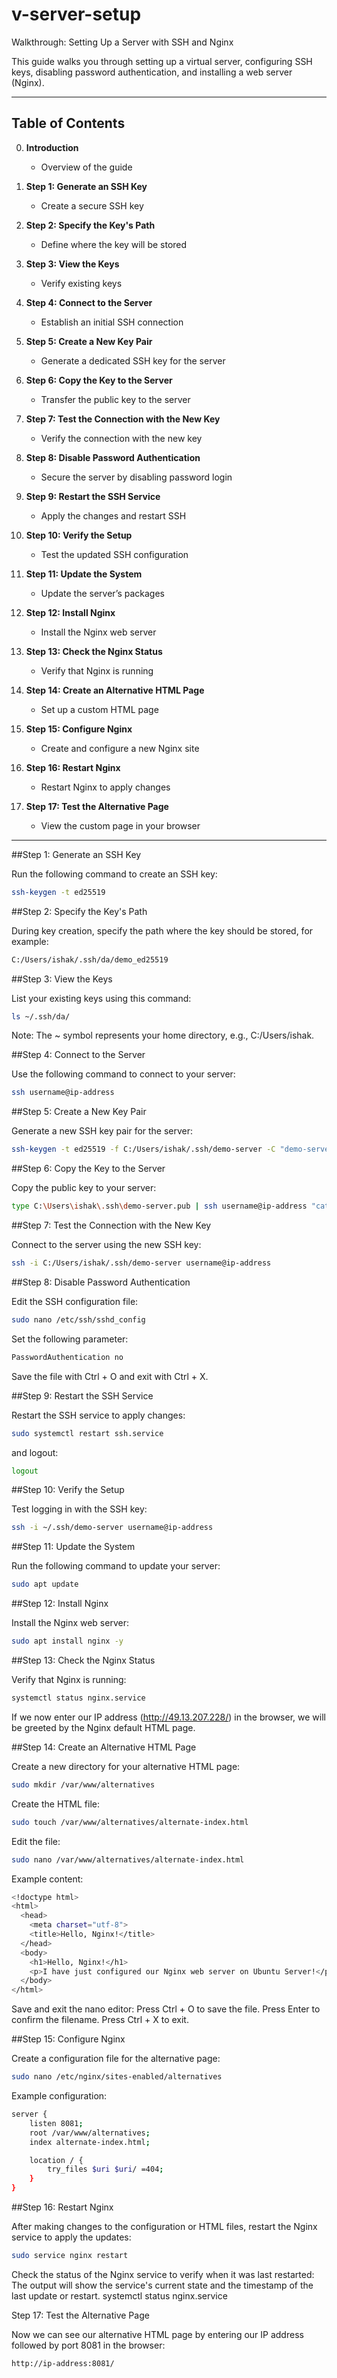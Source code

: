 # v-server-setup  
Walkthrough: Setting Up a Server with SSH and Nginx  

This guide walks you through setting up a virtual server, configuring SSH keys, disabling password authentication, and installing a web server (Nginx).  

---

## Table of Contents  

0. **Introduction**  
   - Overview of the guide  

1. **Step 1: Generate an SSH Key**  
   - Create a secure SSH key  

2. **Step 2: Specify the Key's Path**  
   - Define where the key will be stored  

3. **Step 3: View the Keys**  
   - Verify existing keys  

4. **Step 4: Connect to the Server**  
   - Establish an initial SSH connection  

5. **Step 5: Create a New Key Pair**  
   - Generate a dedicated SSH key for the server  

6. **Step 6: Copy the Key to the Server**  
   - Transfer the public key to the server  

7. **Step 7: Test the Connection with the New Key**  
   - Verify the connection with the new key  

8. **Step 8: Disable Password Authentication**  
   - Secure the server by disabling password login  

9. **Step 9: Restart the SSH Service**  
    - Apply the changes and restart SSH  

10. **Step 10: Verify the Setup**  
    - Test the updated SSH configuration  

11. **Step 11: Update the System**  
    - Update the server’s packages  

12. **Step 12: Install Nginx**  
    - Install the Nginx web server  

13. **Step 13: Check the Nginx Status**  
    - Verify that Nginx is running  

14. **Step 14: Create an Alternative HTML Page**  
    - Set up a custom HTML page  

15. **Step 15: Configure Nginx**  
    - Create and configure a new Nginx site  

16. **Step 16: Restart Nginx**  
    - Restart Nginx to apply changes  

17. **Step 17: Test the Alternative Page**  
    - View the custom page in your browser  

---


##Step 1: Generate an SSH Key

Run the following command to create an SSH key:
```bash
ssh-keygen -t ed25519
```



##Step 2: Specify the Key's Path

During key creation, specify the path where the key should be stored, for example:
```bash
C:/Users/ishak/.ssh/da/demo_ed25519
```



##Step 3: View the Keys

List your existing keys using this command:
```bash
ls ~/.ssh/da/  
```
Note: The ~ symbol represents your home directory, e.g., C:/Users/ishak.



##Step 4: Connect to the Server

Use the following command to connect to your server:
```bash
ssh username@ip-address  
```


##Step 5: Create a New Key Pair

Generate a new SSH key pair for the server:
```bash
ssh-keygen -t ed25519 -f C:/Users/ishak/.ssh/demo-server -C "demo-server key"  
```



##Step 6: Copy the Key to the Server

Copy the public key to your server:
```bash
type C:\Users\ishak\.ssh\demo-server.pub | ssh username@ip-address "cat >> .ssh/authorized_keys"  
```



##Step 7: Test the Connection with the New Key

Connect to the server using the new SSH key:
```bash
ssh -i C:/Users/ishak/.ssh/demo-server username@ip-address  
```



##Step 8: Disable Password Authentication

Edit the SSH configuration file:
```bash
sudo nano /etc/ssh/sshd_config  
```

Set the following parameter:
```bash
PasswordAuthentication no  
```
Save the file with Ctrl + O and exit with Ctrl + X.



##Step 9: Restart the SSH Service

Restart the SSH service to apply changes:
```bash
sudo systemctl restart ssh.service  
```

and logout:
```bash
logout
```



##Step 10: Verify the Setup

Test logging in with the SSH key:
```bash
ssh -i ~/.ssh/demo-server username@ip-address  
```



##Step 11: Update the System

Run the following command to update your server:
```bash
sudo apt update  
```



##Step 12: Install Nginx

Install the Nginx web server:
```bash
sudo apt install nginx -y  
```



##Step 13: Check the Nginx Status

Verify that Nginx is running:
```bash
systemctl status nginx.service  
```

If we now enter our IP address (http://49.13.207.228/) in the browser, we will be greeted by the Nginx default HTML page.



##Step 14: Create an Alternative HTML Page

Create a new directory for your alternative HTML page:
```bash
sudo mkdir /var/www/alternatives  
```

Create the HTML file:
```bash
sudo touch /var/www/alternatives/alternate-index.html  
```

Edit the file:
```bash
sudo nano /var/www/alternatives/alternate-index.html  
```

Example content:
```bash
<!doctype html>
<html>  
  <head>
    <meta charset="utf-8">
    <title>Hello, Nginx!</title>  
  </head>  
  <body>
    <h1>Hello, Nginx!</h1>  
    <p>I have just configured our Nginx web server on Ubuntu Server!</p>  
  </body>  
</html>  
```
Save and exit the nano editor:
Press Ctrl + O to save the file.
Press Enter to confirm the filename.
Press Ctrl + X to exit.



##Step 15: Configure Nginx

Create a configuration file for the alternative page:
```bash
sudo nano /etc/nginx/sites-enabled/alternatives  
```

Example configuration:
```bash
server {  
    listen 8081;  
    root /var/www/alternatives;  
    index alternate-index.html;  

    location / {  
        try_files $uri $uri/ =404;  
    }  
}  
```



##Step 16: Restart Nginx

After making changes to the configuration or HTML files, restart the Nginx service to apply the updates:

```bash
sudo service nginx restart  
```

Check the status of the Nginx service to verify when it was last restarted:
The output will show the service's current state and the timestamp of the last update or restart.
systemctl status nginx.service



Step 17: Test the Alternative Page

Now we can see our alternative HTML page by entering our IP address followed by port 8081 in the browser:
```bash
http://ip-address:8081/
```